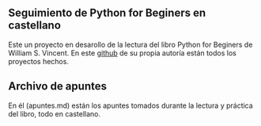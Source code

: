## Seguimiento de Python for Beginers en castellano

Este un proyecto en desarollo de la lectura del libro Python for Beginers de William S. Vincent.
En este [github](https://github.com/wsvincent/djangoforbeginners) de su propia autoría están todos los proyectos hechos.

## Archivo de apuntes

En él (apuntes.md) están los apuntes tomados durante la lectura y práctica del libro, todo en castellano.
